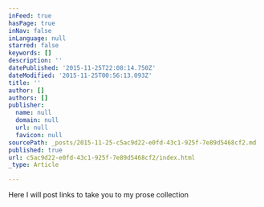 ```yaml
---
inFeed: true
hasPage: true
inNav: false
inLanguage: null
starred: false
keywords: []
description: ''
datePublished: '2015-11-25T22:08:14.750Z'
dateModified: '2015-11-25T00:56:13.093Z'
title: ''
author: []
authors: []
publisher:
  name: null
  domain: null
  url: null
  favicon: null
sourcePath: _posts/2015-11-25-c5ac9d22-e0fd-43c1-925f-7e89d5468cf2.md
published: true
url: c5ac9d22-e0fd-43c1-925f-7e89d5468cf2/index.html
_type: Article

---
```

Here I will post links to take you to my prose collection